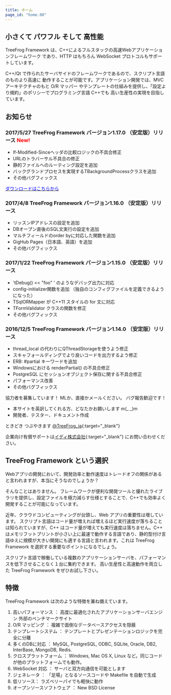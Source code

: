 ```yaml
---
title: ホーム
page_id: "home.00"
---
```


## 小さくて パワフル そして 高性能

TreeFrog Framework は、C++によるフルスタックの高速Webアプリケーションフレームワーク
であり、HTTP はもちろん WebSocket プロトコルもサポートしています。

C++/Qt で作られたサーバサイドのフレームワークであるので、スクリプト言語のものより高速に
動作することが可能です。アプリケーション開発では、MVC アーキテクチャのもと O/R マッパー
やテンプレートの仕組みを提供し、「設定より規約」のポリシーでプログラミング言語 C++でも
高い生産性の実現を目指しています。

## お知らせ

### 2017/5/27  TreeFrog Framework バージョン1.17.0 （安定版）リリース <span style="color: red;">New!</span>

  - If-Modified-Sinceヘッダの比較ロジックの不具合修正
  - URLのトラバーサル不具合の修正
  - 静的ファイルへのルーティング設定を追加
  - バックグランドプロセスを実現するTBackgroundProcessクラスを追加
  - その他バグフィックス

 <a href="{{site.baseurl}}/download/ja"><span style="color: blue;">ダウンロードはこちらから</span></a>

### 2017/4/8  TreeFrog Framework バージョン1.16.0 （安定版）リリース

  - リッスンIPアドレスの設定を追加
  - DBオープン直後のSQL文実行の設定を追加
  - マルチフィールドのorder byに対応した関数を追加
  - GigHub Pages（日本語、英語）を追加
  - その他バグフィックス

### 2017/1/22  TreeFrog Framework バージョン1.15.0 （安定版）リリース

  - 'tDebug() << "foo" ' のようなデバッグ出力に対応
  - config-initializer関数を追加 （独自のコンフィグファイルを定義できるようになった）
  - TSqlORMapper が C++11 スタイルの for 文に対応
  - TFormValidator クラスの関数を修正
  - その他バグフィックス

### 2016/12/5  TreeFrog Framework バージョン1.14.0 （安定版）リリース

  - thread_local の代わりにQThreadStorageを使うよう修正
  - スキャフォールディングでより良いコードを出力するよう修正
  - ERB: #partial キーワードを追加
  - Windowsにおける renderPartial() の不具合修正
  - PostgreSQL にセッションオブジェクト保存に関する不具合修正
  - パフォーマンス改善
  - その他バグフィックス

協力者を募集しています！ MLか、直接かメールください。 バグ報告歓迎です！

 - 本サイトを英訳してくれる方、どなたかお願いします m(_ _)m
 - 開発者、テスター、ドキュメント作成


ときどき つぶやきます [@TreeFrog_ja](https://twitter.com/TreeFrog_ja){:target="_blank"}

企業向け有償サポートは[イディ株式会社](http://www.ideeinc.co.jp/){:target="_blank"} にお問い合わせください。


## TreeFrog Framework という選択

Webアプリの開発において、開発効率と動作速度はトレードオフの関係があると言われますが、本当にそうなのでしょうか？

そんなことはありません。
フレームワークが便利な開発ツールと優れたライブラリを提供し、設定ファイルを極力減らす仕様とすることで、C++でも効率よく開発することが可能になっています。

近年、クラウドコンピューティングが台頭し、Web アプリの重要性は増しています。 スクリプト言語はコード量が増えれば増えるほど実行速度が落ちることは知られていますが、C++ はコード量が増えても実行速度は落ちません。C++ はメモリフットプリントが小さい上に最速で動作する言語であり、静的型付け言語ゆえに規模が大きい開発にも適する言語と言われます。これは TreeFrog Framework を選択する重要なポイントになるでしょう。

スクリプト言語で稼働している複数のアプリケーションサーバを、パフォーマンスを低下させることなく１台に集約できます。
高い生産性と高速動作を両立した TreeFrog Framework をぜひお試し下さい。

## 特徴

TreeFrog Framework は次のような特徴を兼ね備えています。

 1. 高いパフォーマンス ： 高度に最適化されたアプリケーションサーバエンジン  外部のベンチマークサイト
 2. O/R マッピング ： 複雑で面倒なデータベースアクセスを隠蔽
 3. テンプレートシステム ： テンプレートとプレゼンテーションロジックを完全に分離
 4. 多くのDBに対応 ： MySQL, PostgreSQL, ODBC, SQLite, Oracle, DB2, InterBase, MongoDB, Redis.
 5. クロスプラットフォーム ： Windows, Mac OS X, Linux など。同じコードが他のプラットフォームでも動作。
 6. WebSocket 対応 ： サーバと双方向通信を可能とします
 7. ジェネレータ ： 「足場」となるソースコードや Makefile を自動で生成
 8. 低リソース：  ラズベリーパイでも軽快に動作
 9. オープンソースソフトウェア ： New BSD License
